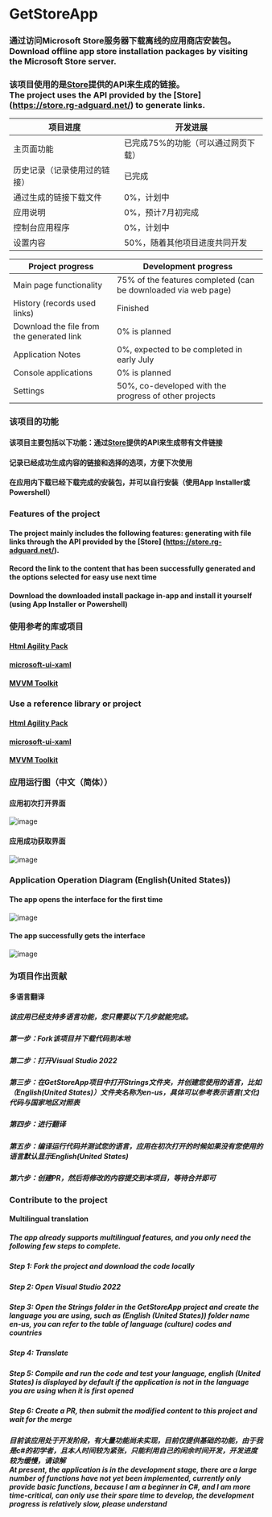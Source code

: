 # GetStoreApp

### 通过访问Microsoft Store服务器下载离线的应用商店安装包。<br>Download offline app store installation packages by visiting the Microsoft Store server.
### 该项目使用的是[Store](https://store.rg-adguard.net/)提供的API来生成的链接。<br>The project uses the API provided by the [Store] (https://store.rg-adguard.net/) to generate links.

| 项目进度                     | 开发进展 |
| --------------------------- | ----------- |
| 主页面功能                   | 已完成75%的功能（可以通过网页下载）     |
| 历史记录（记录使用过的链接）   | 已完成        |
| 通过生成的链接下载文件         | 0%，计划中        |
| 应用说明                     | 0%，预计7月初完成        |
| 控制台应用程序                    | 0%，计划中      |
| 设置内容                     | 50%，随着其他项目进度共同开发        |

| Project progress                    | Development progress |
| --------------------------- | ----------- |
| Main page functionality                    | 75% of the features completed (can be downloaded via web page)     |
| History (records used links)  | Finished       |
| Download the file from the generated link         | 0% is planned        |
| Application Notes                   | 0%, expected to be completed in early July        |
| Console applications                       | 0% is planned      |
| Settings                     | 50%, co-developed with the progress of other projects |

### 该项目的功能
#### 该项目主要包括以下功能：通过[Store](https://store.rg-adguard.net/)提供的API来生成带有文件链接
#### 记录已经成功生成内容的链接和选择的选项，方便下次使用
#### 在应用内下载已经下载完成的安装包，并可以自行安装（使用App Installer或Powershell）

### Features of the project
#### The project mainly includes the following features: generating with file links through the API provided by the [Store] (https://store.rg-adguard.net/).
#### Record the link to the content that has been successfully generated and the options selected for easy use next time
#### Download the downloaded install package in-app and install it yourself (using App Installer or Powershell)

### 使用参考的库或项目
#### [Html Agility Pack](https://github.com/zzzprojects/html-agility-pack)
#### [microsoft-ui-xaml](https://github.com/microsoft/microsoft-ui-xaml)
#### [MVVM Toolkit](https://docs.microsoft.com/zh-cn/dotnet/communitytoolkit/mvvm/introduction) 

### Use a reference library or project
#### [Html Agility Pack](https://github.com/zzzprojects/html-agility-pack)
#### [microsoft-ui-xaml](https://github.com/microsoft/microsoft-ui-xaml)
#### [MVVM Toolkit](https://docs.microsoft.com/zh-cn/dotnet/communitytoolkit/mvvm/introduction)

### 应用运行图（中文（简体））
#### 应用初次打开界面
![image](https://user-images.githubusercontent.com/49179966/173263943-27d72513-4b0e-4cb6-a933-85e029e36cad.png)
#### 应用成功获取界面
![image](https://user-images.githubusercontent.com/49179966/173263928-e6b3dfd0-13f8-4893-91f5-aaf4a045e19f.png)

### Application Operation Diagram (English(United States))
#### The app opens the interface for the first time
![image](https://user-images.githubusercontent.com/49179966/173263973-b921e7cd-7374-412d-a0fd-3bd08e8553f8.png)
#### The app successfully gets the interface
![image](https://user-images.githubusercontent.com/49179966/173263993-b3301a71-b349-4f99-af66-e651e9e8cad1.png)

### 为项目作出贡献
#### 多语言翻译
##### 该应用已经支持多语言功能，您只需要以下几步就能完成。
##### 第一步：Fork该项目并下载代码到本地
##### 第二步：打开Visual Studio 2022
##### 第三步：在GetStoreApp项目中打开Strings文件夹，并创建您使用的语言，比如（English(United States)）文件夹名称为en-us，具体可以参考表示语言(文化)代码与国家地区对照表
##### 第四步：进行翻译
##### 第五步：编译运行代码并测试您的语言，应用在初次打开的时候如果没有您使用的语言默认显示English(United States)
##### 第六步：创建PR，然后将修改的内容提交到本项目，等待合并即可


### Contribute to the project
#### Multilingual translation
##### The app already supports multilingual features, and you only need the following few steps to complete.
##### Step 1: Fork the project and download the code locally
##### Step 2: Open Visual Studio 2022
##### Step 3: Open the Strings folder in the GetStoreApp project and create the language you are using, such as (English (United States)) folder name en-us, you can refer to the table of language (culture) codes and countries
##### Step 4: Translate
##### Step 5: Compile and run the code and test your language, english (United States) is displayed by default if the application is not in the language you are using when it is first opened
##### Step 6: Create a PR, then submit the modified content to this project and wait for the merge

##### 目前该应用处于开发阶段，有大量功能尚未实现，目前仅提供基础的功能，由于我是c#的初学者，且本人时间较为紧张，只能利用自己的闲余时间开发，开发进度较为缓慢，请谅解<br>At present, the application is in the development stage, there are a large number of functions have not yet been implemented, currently only provide basic functions, because I am a beginner in C#, and I am more time-critical, can only use their spare time to develop, the development progress is relatively slow, please understand
